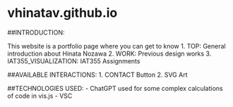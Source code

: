 # vhinatav.github.io


##INTRODUCTION:

This website is a portfolio page where you can get to know
    1. TOP: General introduction about Hinata Nozawa
    2. WORK: Previous design works
    3. IAT355_VISUALIZATION: IAT355 Assignments


##AVAILABLE INTERACTIONS:
    1. CONTACT Button
    2. SVG Art


##TECHNOLOGIES USED:
    - ChatGPT used for some complex calculations of code in vis.js
    - VSC